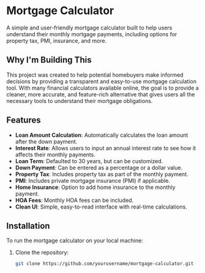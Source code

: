 # Mortgage Calculator

A simple and user-friendly mortgage calculator built to help users understand their monthly mortgage payments, including options for property tax, PMI, insurance, and more.

## Why I'm Building This

This project was created to help potential homebuyers make informed decisions by providing a transparent and easy-to-use mortgage calculation tool. With many financial calculators available online, the goal is to provide a cleaner, more accurate, and feature-rich alternative that gives users all the necessary tools to understand their mortgage obligations.

## Features

- **Loan Amount Calculation**: Automatically calculates the loan amount after the down payment.
- **Interest Rate**: Allows users to input an annual interest rate to see how it affects their monthly payments.
- **Loan Term**: Defaulted to 30 years, but can be customized.
- **Down Payment**: Can be entered as a percentage or a dollar value.
- **Property Tax**: Includes property tax as part of the monthly payment.
- **PMI**: Includes private mortgage insurance (PMI) if applicable.
- **Home Insurance**: Option to add home insurance to the monthly payment.
- **HOA Fees**: Monthly HOA fees can be included.
- **Clean UI**: Simple, easy-to-read interface with real-time calculations.

## Installation

To run the mortgage calculator on your local machine:

1. Clone the repository:
   ```bash
   git clone https://github.com/yourusername/mortgage-calculator.git
